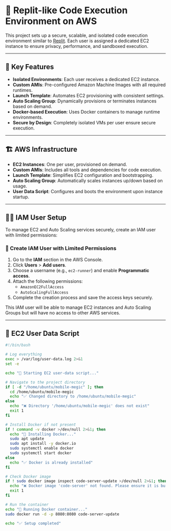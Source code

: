 # 🧠 Replit-like Code Execution Environment on AWS

This project sets up a secure, scalable, and isolated code execution environment similar to [Replit](https://replit.com/). Each user is assigned a dedicated EC2 instance to ensure privacy, performance, and sandboxed execution.

---

## 🚀 Key Features

- **Isolated Environments**: Each user receives a dedicated EC2 instance.
- **Custom AMIs**: Pre-configured Amazon Machine Images with all required runtimes.
- **Launch Template**: Automates EC2 provisioning with consistent settings.
- **Auto Scaling Group**: Dynamically provisions or terminates instances based on demand.
- **Docker-based Execution**: Uses Docker containers to manage runtime environments.
- **Secure by Design**: Completely isolated VMs per user ensure secure execution.

---

## 🏗️ AWS Infrastructure

- **EC2 Instances**: One per user, provisioned on demand.
- **Custom AMIs**: Includes all tools and dependencies for code execution.
- **Launch Template**: Simplifies EC2 configuration and bootstrapping.
- **Auto Scaling Group**: Automatically scales instances up/down based on usage.
- **User Data Script**: Configures and boots the environment upon instance startup.

---

## 🧑‍💻 IAM User Setup

To manage EC2 and Auto Scaling services securely, create an IAM user with limited permissions:

### 🔐 Create IAM User with Limited Permissions

1. Go to the **IAM** section in the AWS Console.
2. Click **Users** > **Add users**.
3. Choose a username (e.g., `ec2-runner`) and enable **Programmatic access**.
4. Attach the following permissions:
   - `AmazonEC2FullAccess`
   - `AutoScalingFullAccess`
5. Complete the creation process and save the access keys securely.

This IAM user will be able to manage EC2 instances and Auto Scaling Groups but will have no access to other AWS services.

---

## 📜 EC2 User Data Script

```bash
#!/bin/bash

# Log everything
exec > /var/log/user-data.log 2>&1
set -e

echo "🚀 Starting EC2 user-data script..."

# Navigate to the project directory
if [ -d "/home/ubuntu/mobile-megic" ]; then
  cd /home/ubuntu/mobile-megic
  echo "✅ Changed directory to /home/ubuntu/mobile-megic"
else
  echo "❌ Directory '/home/ubuntu/mobile-megic' does not exist"
  exit 1
fi

# Install Docker if not present
if ! command -v docker >/dev/null 2>&1; then
  echo "🔧 Installing Docker..."
  sudo apt update
  sudo apt install -y docker.io
  sudo systemctl enable docker
  sudo systemctl start docker
else
  echo "✅ Docker is already installed"
fi

# Check Docker image
if ! sudo docker image inspect code-server-update >/dev/null 2>&1; then
  echo "❌ Docker image 'code-server' not found. Please ensure it is built or pulled before running."
  exit 1
fi

# Run the container
echo "🐳 Running Docker container..."
sudo docker run -d -p 8080:8080 code-server-update

echo "✅ Setup completed"
